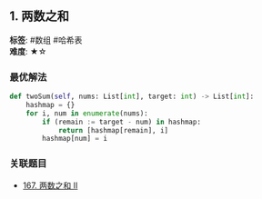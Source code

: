 ## 1. 两数之和
**标签**: #数组 #哈希表  
**难度**: ★☆  

### 最优解法
```python
def twoSum(self, nums: List[int], target: int) -> List[int]:
    hashmap = {}
    for i, num in enumerate(nums):
        if (remain := target - num) in hashmap:
            return [hashmap[remain], i]
        hashmap[num] = i
```

### 关联题目
- [167. 两数之和 II](https://leetcode.com/problems/two-sum/description/)
